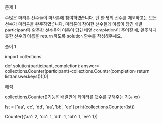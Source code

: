 문제 1

수많은 마라톤 선수들이 마라톤에 참여하였습니다. 단 한 명의 선수를 제외하고는 모든 선수가 마라톤을 완주하였습니다.
마라톤에 참여한 선수들의 이름이 담긴 배열 participant와 완주한 선수들의 이름이 담긴 배열 completion이 주어질 때, 완주하지 못한 선수의 이름을 return 하도록 solution 함수를 작성해주세요.

풀이 1

import collections

def solution(participant, completion):
    answer= collections.Counter(participant)-collections.Counter(completion)
    return list(answer.keys())[0]

해석

collections.Counter()기능은  배열안에 데이터를 갯수를 구해주는 기능
ex)

lst = ['aa', 'cc', 'dd', 'aa', 'bb', 'ee']
print(collections.Counter(lst))

Counter({'aa': 2, 'cc': 1, 'dd': 1, 'bb': 1, 'ee': 1})
